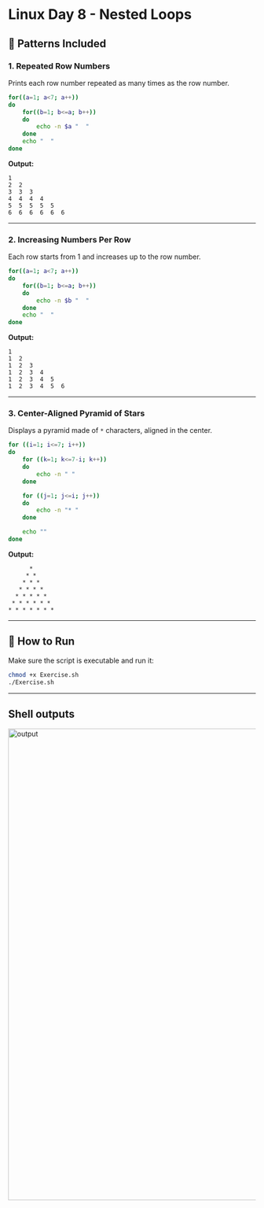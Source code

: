 
# Linux Day 8 - Nested Loops

## 📌 Patterns Included

### 1. Repeated Row Numbers

Prints each row number repeated as many times as the row number.

```bash
for((a=1; a<7; a++))
do
    for((b=1; b<=a; b++))
    do
        echo -n $a "  "
    done
    echo "  "
done
```

**Output:**
```
1  
2  2  
3  3  3  
4  4  4  4  
5  5  5  5  5  
6  6  6  6  6  6  
```

---

### 2. Increasing Numbers Per Row

Each row starts from 1 and increases up to the row number.

```bash
for((a=1; a<7; a++))
do
    for((b=1; b<=a; b++))
    do
        echo -n $b "  "
    done
    echo "  "
done
```

**Output:**
```
1  
1  2  
1  2  3  
1  2  3  4  
1  2  3  4  5  
1  2  3  4  5  6  
```

---

### 3. Center-Aligned Pyramid of Stars

Displays a pyramid made of `*` characters, aligned in the center.

```bash
for ((i=1; i<=7; i++))
do
    for ((k=1; k<=7-i; k++))
    do
        echo -n " "
    done

    for ((j=1; j<=i; j++))
    do
        echo -n "* "
    done

    echo ""
done
```

**Output:**
```
      * 
     * * 
    * * * 
   * * * * 
  * * * * * 
 * * * * * * 
* * * * * * * 
```

---

## 🚀 How to Run

Make sure the script is executable and run it:

```bash
chmod +x Exercise.sh
./Exercise.sh
```
---
## Shell outputs
<img width="959" alt="output" src="https://github.com/user-attachments/assets/a1278168-e82d-43d0-9c3a-95549a21b3c5" />

